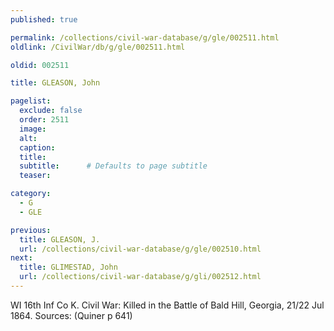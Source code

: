 ```yaml
---
published: true

permalink: /collections/civil-war-database/g/gle/002511.html
oldlink: /CivilWar/db/g/gle/002511.html

oldid: 002511

title: GLEASON, John

pagelist:
  exclude: false
  order: 2511
  image: 
  alt:
  caption:
  title:
  subtitle:      # Defaults to page subtitle
  teaser:

category: 
  - G 
  - GLE

previous:
  title: GLEASON, J.
  url: /collections/civil-war-database/g/gle/002510.html  
next:
  title: GLIMESTAD, John
  url: /collections/civil-war-database/g/gli/002512.html   
---
```

WI 16th Inf Co K. Civil War: Killed in the Battle of Bald Hill, Georgia, 21/22 Jul 1864. Sources: (Quiner p 641)